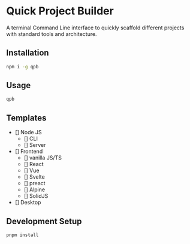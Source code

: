 # Quick Project Builder

A terminal Command Line interface to quickly scaffold different projects with standard tools and architecture.

## Installation

``` sh
npm i -g qpb
```

## Usage

``` sh
qpb
```

## Templates

- [] Node JS
    - [] CLI
    - [] Server
- [] Frontend
    - [] vanilla JS/TS
    - [] React
    - [] Vue
    - [] Svelte
    - [] preact
    - [] Alpine
    - [] SolidJS
- [] Desktop 

## Development Setup

``` sh
pnpm install
```

